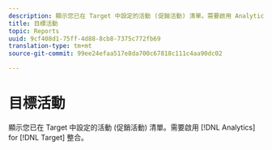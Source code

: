 ```yaml
---
description: 顯示您已在 Target 中設定的活動 (促銷活動) 清單。需要啟用 Analytics for Target 整合。
title: 目標活動
topic: Reports
uuid: 9cf408d1-75ff-4d88-8cb8-7375c772fb69
translation-type: tm+mt
source-git-commit: 99ee24efaa517e8da700c67818c111c4aa90dc02

---
```



# 目標活動

顯示您已在 Target 中設定的活動 (促銷活動) 清單。需要啟用 [!DNL Analytics] for [!DNL Target] 整合。


